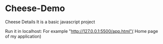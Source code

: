 # Cheese-Demo
Cheese Details
It is a basic javascript project

Run it in localhost: For example "http://127.0.0.1:5500/app.html"( Home page of my application)

